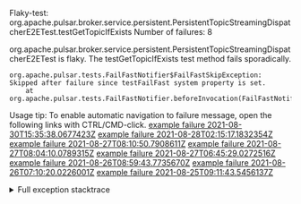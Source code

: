         
Flaky-test: org.apache.pulsar.broker.service.persistent.PersistentTopicStreamingDispatcherE2ETest.testGetTopicIfExists
Number of failures: 8

org.apache.pulsar.broker.service.persistent.PersistentTopicStreamingDispatcherE2ETest is flaky. The testGetTopicIfExists test method fails sporadically.

```
org.apache.pulsar.tests.FailFastNotifier$FailFastSkipException: Skipped after failure since testFailFast system property is set.
	at org.apache.pulsar.tests.FailFastNotifier.beforeInvocation(FailFastNotifier.java:88)

```

Usage tip: To enable automatic navigation to failure message, open the following links with CTRL/CMD-click.
[example failure 2021-08-30T15:35:38.0677423Z](https://github.com/apache/pulsar/runs/3463119398?check_suite_focus=true#step:9:2723)
[example failure 2021-08-28T02:15:17.1832354Z](https://github.com/apache/pulsar/runs/3448473880?check_suite_focus=true#step:9:1720)
[example failure 2021-08-27T08:10:50.7908611Z](https://github.com/apache/pulsar/runs/3440980370?check_suite_focus=true#step:9:1791)
[example failure 2021-08-27T08:04:10.0789315Z](https://github.com/apache/pulsar/runs/3440855241?check_suite_focus=true#step:9:1716)
[example failure 2021-08-27T06:45:29.0272516Z](https://github.com/apache/pulsar/runs/3440411158?check_suite_focus=true#step:9:1717)
[example failure 2021-08-26T08:59:43.7735670Z](https://github.com/apache/pulsar/runs/3430539961?check_suite_focus=true#step:9:2426)
[example failure 2021-08-26T07:10:20.0226001Z](https://github.com/apache/pulsar/runs/3429892136?check_suite_focus=true#step:9:1778)
[example failure 2021-08-25T09:11:43.5456137Z](https://github.com/apache/pulsar/runs/3420085427?check_suite_focus=true#step:10:1714)


<details>
<summary>Full exception stacktrace</summary>
<code><pre>
org.apache.pulsar.tests.FailFastNotifier$FailFastSkipException: Skipped after failure since testFailFast system property is set.
	at org.apache.pulsar.tests.FailFastNotifier.beforeInvocation(FailFastNotifier.java:88)

</pre></code>
</details>

